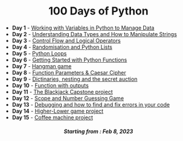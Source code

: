 <h1 align="center"> 
100 Days of Python
</h1>


<ul>
<li> <b>Day 1</b> - <a href="https://github.com/Oksuzova/Python_100days_challenge/tree/main/day001">Working with Variables in Python to Manage Data</a></li> 

<li> <b>Day 2</b> - <a href="https://github.com/Oksuzova/Python_100days_challenge/tree/main/day002">Understanding Data Types and How to Manipulate Strings</a></li>
 
<li> <b>Day 3</b> - <a href="https://github.com/Oksuzova/Python_100days_challenge/tree/main/day003">Control Flow and Logical Operators</a></li>

<li> <b>Day 4</b> - <a href="https://github.com/Oksuzova/Python_100days_challenge/tree/main/day004">Randomisation and Python Lists</a></li>

<li> <b>Day 5</b> - <a href="https://github.com/Oksuzova/Python_100days_challenge/tree/main/day005">Python Loops</a></li>

<li> <b>Day 6</b> - <a href="https://github.com/Oksuzova/Python_100days_challenge/tree/main/day006">Getting Started with Python Functions</a></li>

<li> <b>Day 7</b> - <a href="https://github.com/Oksuzova/Python_100days_challenge/tree/main/day007">Hangman game</a></li>

<li> <b>Day 8</b> - <a href="https://github.com/Oksuzova/Python_100days_challenge/tree/main/day008">Function Parameters & Caesar Cipher</a></li>
 
<li> <b>Day 9</b> - <a href="https://github.com/Oksuzova/Python_100days_challenge/tree/main/day009">Dictinaries, nesting and the secret auction</a></li>
 
<li> <b>Day 10</b> - <a href="https://github.com/Oksuzova/Python_100days_challenge/tree/main/day010">Function with outputs</a></li>

<li> <b>Day 11</b> - <a href="https://github.com/Oksuzova/Python_100days_challenge/tree/main/day011">The Blackjack Capstone project</a></li>

<li> <b>Day 12</b> - <a href="https://github.com/Oksuzova/Python_100days_challenge/tree/main/day012">Scope and Number Guessing Game</a></li>

<li> <b>Day 13</b> - <a href="https://github.com/Oksuzova/Python_100days_challenge/tree/main/day013">Debugging and how to find and fix errors in your code</a></li>
 
<li> <b>Day 14</b> - <a href="https://github.com/Oksuzova/Python_100days_challenge/tree/main/day014">Higher-Lower game project</a></li>
 
<li> <b>Day 15</b> - <a href="https://github.com/Oksuzova/Python_100days_challenge/tree/main/day015">Coffee machine project</a></li>
  

</ul>





<h5 align="center">
Starting from : Feb 8, 2023
</h5>
